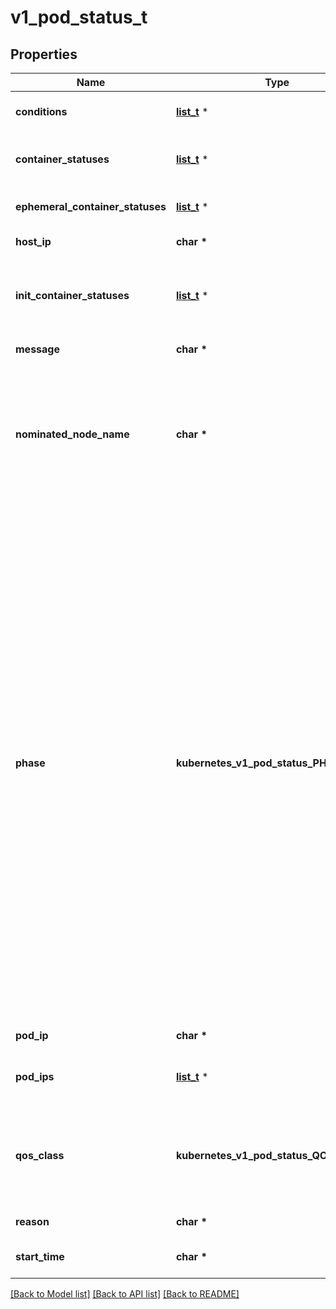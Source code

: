 # v1_pod_status_t

## Properties
Name | Type | Description | Notes
------------ | ------------- | ------------- | -------------
**conditions** | [**list_t**](v1_pod_condition.md) \* | Current service state of pod. More info: https://kubernetes.io/docs/concepts/workloads/pods/pod-lifecycle#pod-conditions | [optional] 
**container_statuses** | [**list_t**](v1_container_status.md) \* | The list has one entry per container in the manifest. Each entry is currently the output of &#x60;docker inspect&#x60;. More info: https://kubernetes.io/docs/concepts/workloads/pods/pod-lifecycle#pod-and-container-status | [optional] 
**ephemeral_container_statuses** | [**list_t**](v1_container_status.md) \* | Status for any ephemeral containers that have run in this pod. This field is beta-level and available on clusters that haven&#39;t disabled the EphemeralContainers feature gate. | [optional] 
**host_ip** | **char \*** | IP address of the host to which the pod is assigned. Empty if not yet scheduled. | [optional] 
**init_container_statuses** | [**list_t**](v1_container_status.md) \* | The list has one entry per init container in the manifest. The most recent successful init container will have ready &#x3D; true, the most recently started container will have startTime set. More info: https://kubernetes.io/docs/concepts/workloads/pods/pod-lifecycle#pod-and-container-status | [optional] 
**message** | **char \*** | A human readable message indicating details about why the pod is in this condition. | [optional] 
**nominated_node_name** | **char \*** | nominatedNodeName is set only when this pod preempts other pods on the node, but it cannot be scheduled right away as preemption victims receive their graceful termination periods. This field does not guarantee that the pod will be scheduled on this node. Scheduler may decide to place the pod elsewhere if other nodes become available sooner. Scheduler may also decide to give the resources on this node to a higher priority pod that is created after preemption. As a result, this field may be different than PodSpec.nodeName when the pod is scheduled. | [optional] 
**phase** | **kubernetes_v1_pod_status_PHASE_e** | The phase of a Pod is a simple, high-level summary of where the Pod is in its lifecycle. The conditions array, the reason and message fields, and the individual container status arrays contain more detail about the pod&#39;s status. There are five possible phase values:  Pending: The pod has been accepted by the Kubernetes system, but one or more of the container images has not been created. This includes time before being scheduled as well as time spent downloading images over the network, which could take a while. Running: The pod has been bound to a node, and all of the containers have been created. At least one container is still running, or is in the process of starting or restarting. Succeeded: All containers in the pod have terminated in success, and will not be restarted. Failed: All containers in the pod have terminated, and at least one container has terminated in failure. The container either exited with non-zero status or was terminated by the system. Unknown: For some reason the state of the pod could not be obtained, typically due to an error in communicating with the host of the pod.  More info: https://kubernetes.io/docs/concepts/workloads/pods/pod-lifecycle#pod-phase  Possible enum values:  - &#x60;\&quot;Failed\&quot;&#x60; means that all containers in the pod have terminated, and at least one container has terminated in a failure (exited with a non-zero exit code or was stopped by the system).  - &#x60;\&quot;Pending\&quot;&#x60; means the pod has been accepted by the system, but one or more of the containers has not been started. This includes time before being bound to a node, as well as time spent pulling images onto the host.  - &#x60;\&quot;Running\&quot;&#x60; means the pod has been bound to a node and all of the containers have been started. At least one container is still running or is in the process of being restarted.  - &#x60;\&quot;Succeeded\&quot;&#x60; means that all containers in the pod have voluntarily terminated with a container exit code of 0, and the system is not going to restart any of these containers.  - &#x60;\&quot;Unknown\&quot;&#x60; means that for some reason the state of the pod could not be obtained, typically due to an error in communicating with the host of the pod. Deprecated: It isn&#39;t being set since 2015 (74da3b14b0c0f658b3bb8d2def5094686d0e9095) | [optional] 
**pod_ip** | **char \*** | IP address allocated to the pod. Routable at least within the cluster. Empty if not yet allocated. | [optional] 
**pod_ips** | [**list_t**](v1_pod_ip.md) \* | podIPs holds the IP addresses allocated to the pod. If this field is specified, the 0th entry must match the podIP field. Pods may be allocated at most 1 value for each of IPv4 and IPv6. This list is empty if no IPs have been allocated yet. | [optional] 
**qos_class** | **kubernetes_v1_pod_status_QOSCLASS_e** | The Quality of Service (QOS) classification assigned to the pod based on resource requirements See PodQOSClass type for available QOS classes More info: https://git.k8s.io/community/contributors/design-proposals/node/resource-qos.md  Possible enum values:  - &#x60;\&quot;BestEffort\&quot;&#x60; is the BestEffort qos class.  - &#x60;\&quot;Burstable\&quot;&#x60; is the Burstable qos class.  - &#x60;\&quot;Guaranteed\&quot;&#x60; is the Guaranteed qos class. | [optional] 
**reason** | **char \*** | A brief CamelCase message indicating details about why the pod is in this state. e.g. &#39;Evicted&#39; | [optional] 
**start_time** | **char \*** | RFC 3339 date and time at which the object was acknowledged by the Kubelet. This is before the Kubelet pulled the container image(s) for the pod. | [optional] 

[[Back to Model list]](../README.md#documentation-for-models) [[Back to API list]](../README.md#documentation-for-api-endpoints) [[Back to README]](../README.md)


